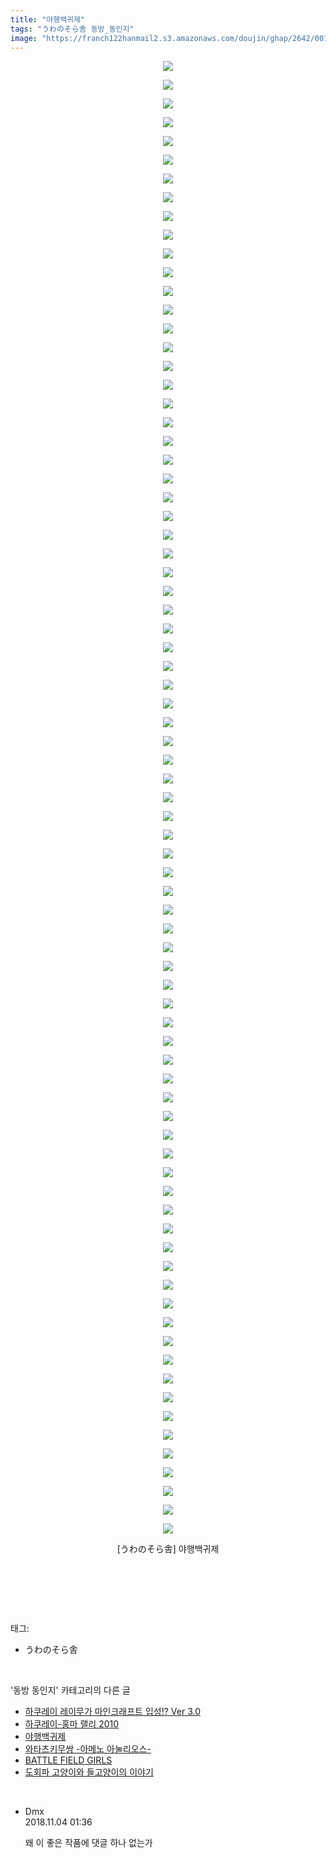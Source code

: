 ```yaml
---
title: "야행백귀제"
tags: "うわのそら舎 동방_동인지"
image: "https://franch122hanmail2.s3.amazonaws.com/doujin/ghap/2642/001.jpg"
---
```

<div class="article">
<p style="text-align: center; clear: none; float: none;"><img src="{{ site.imgserver6 }}/ghap/2642/001.jpg"/></p>
<p style="text-align: center; clear: none; float: none;"><img src="{{ site.imgserver6 }}/ghap/2642/002.jpg"/></p>
<p style="text-align: center; clear: none; float: none;"><img src="{{ site.imgserver6 }}/ghap/2642/003.jpg"/></p>
<p style="text-align: center; clear: none; float: none;"><img src="{{ site.imgserver6 }}/ghap/2642/004.jpg"/></p>
<p style="text-align: center; clear: none; float: none;"><img src="{{ site.imgserver6 }}/ghap/2642/005.jpg"/></p>
<p style="text-align: center; clear: none; float: none;"><img src="{{ site.imgserver6 }}/ghap/2642/006.jpg"/></p>
<p style="text-align: center; clear: none; float: none;"><img src="{{ site.imgserver6 }}/ghap/2642/007.jpg"/></p>
<p style="text-align: center; clear: none; float: none;"><img src="{{ site.imgserver6 }}/ghap/2642/008.jpg"/></p>
<p style="text-align: center; clear: none; float: none;"><img src="{{ site.imgserver6 }}/ghap/2642/009.jpg"/></p>
<p style="text-align: center; clear: none; float: none;"><img src="{{ site.imgserver6 }}/ghap/2642/010.jpg"/></p>
<p style="text-align: center; clear: none; float: none;"><img src="{{ site.imgserver6 }}/ghap/2642/011.jpg"/></p>
<p style="text-align: center; clear: none; float: none;"><img src="{{ site.imgserver6 }}/ghap/2642/012.jpg"/></p>
<p style="text-align: center; clear: none; float: none;"><img src="{{ site.imgserver6 }}/ghap/2642/013.jpg"/></p>
<p style="text-align: center; clear: none; float: none;"><img src="{{ site.imgserver6 }}/ghap/2642/014.jpg"/></p>
<p style="text-align: center; clear: none; float: none;"><img src="{{ site.imgserver6 }}/ghap/2642/015.jpg"/></p>
<p style="text-align: center; clear: none; float: none;"><img src="{{ site.imgserver6 }}/ghap/2642/016.jpg"/></p>
<p style="text-align: center; clear: none; float: none;"><img src="{{ site.imgserver6 }}/ghap/2642/017.jpg"/></p>
<p style="text-align: center; clear: none; float: none;"><img src="{{ site.imgserver6 }}/ghap/2642/018.jpg"/></p>
<p style="text-align: center; clear: none; float: none;"><img src="{{ site.imgserver6 }}/ghap/2642/019.jpg"/></p>
<p style="text-align: center; clear: none; float: none;"><img src="{{ site.imgserver6 }}/ghap/2642/020.jpg"/></p>
<p style="text-align: center; clear: none; float: none;"><img src="{{ site.imgserver6 }}/ghap/2642/021.jpg"/></p>
<p style="text-align: center; clear: none; float: none;"><img src="{{ site.imgserver6 }}/ghap/2642/022.jpg"/></p>
<p style="text-align: center; clear: none; float: none;"><img src="{{ site.imgserver6 }}/ghap/2642/023.jpg"/></p>
<p style="text-align: center; clear: none; float: none;"><img src="{{ site.imgserver6 }}/ghap/2642/024.jpg"/></p>
<p style="text-align: center; clear: none; float: none;"><img src="{{ site.imgserver6 }}/ghap/2642/025.jpg"/></p>
<p style="text-align: center; clear: none; float: none;"><img src="{{ site.imgserver6 }}/ghap/2642/026.jpg"/></p>
<p style="text-align: center; clear: none; float: none;"><img src="{{ site.imgserver6 }}/ghap/2642/027.jpg"/></p>
<p style="text-align: center; clear: none; float: none;"><img src="{{ site.imgserver6 }}/ghap/2642/028.jpg"/></p>
<p style="text-align: center; clear: none; float: none;"><img src="{{ site.imgserver6 }}/ghap/2642/029.jpg"/></p>
<p style="text-align: center; clear: none; float: none;"><img src="{{ site.imgserver6 }}/ghap/2642/030.jpg"/></p>
<p style="text-align: center; clear: none; float: none;"><img src="{{ site.imgserver6 }}/ghap/2642/031.jpg"/></p>
<p style="text-align: center; clear: none; float: none;"><img src="{{ site.imgserver6 }}/ghap/2642/032.jpg"/></p>
<p style="text-align: center; clear: none; float: none;"><img src="{{ site.imgserver6 }}/ghap/2642/033.jpg"/></p>
<p style="text-align: center; clear: none; float: none;"><img src="{{ site.imgserver6 }}/ghap/2642/034.jpg"/></p>
<p style="text-align: center; clear: none; float: none;"><img src="{{ site.imgserver6 }}/ghap/2642/035.jpg"/></p>
<p style="text-align: center; clear: none; float: none;"><img src="{{ site.imgserver6 }}/ghap/2642/036.jpg"/></p>
<p style="text-align: center; clear: none; float: none;"><img src="{{ site.imgserver6 }}/ghap/2642/037.jpg"/></p>
<p style="text-align: center; clear: none; float: none;"><img src="{{ site.imgserver6 }}/ghap/2642/038.jpg"/></p>
<p style="text-align: center; clear: none; float: none;"><img src="{{ site.imgserver6 }}/ghap/2642/039.jpg"/></p>
<p style="text-align: center; clear: none; float: none;"><img src="{{ site.imgserver6 }}/ghap/2642/040.jpg"/></p>
<p style="text-align: center; clear: none; float: none;"><img src="{{ site.imgserver6 }}/ghap/2642/041.jpg"/></p>
<p style="text-align: center; clear: none; float: none;"><img src="{{ site.imgserver6 }}/ghap/2642/042.jpg"/></p>
<p style="text-align: center; clear: none; float: none;"><img src="{{ site.imgserver6 }}/ghap/2642/043.jpg"/></p>
<p style="text-align: center; clear: none; float: none;"><img src="{{ site.imgserver6 }}/ghap/2642/044.jpg"/></p>
<p style="text-align: center; clear: none; float: none;"><img src="{{ site.imgserver6 }}/ghap/2642/045.jpg"/></p>
<p style="text-align: center; clear: none; float: none;"><img src="{{ site.imgserver6 }}/ghap/2642/046.jpg"/></p>
<p style="text-align: center; clear: none; float: none;"><img src="{{ site.imgserver6 }}/ghap/2642/047.jpg"/></p>
<p style="text-align: center; clear: none; float: none;"><img src="{{ site.imgserver6 }}/ghap/2642/048.jpg"/></p>
<p style="text-align: center; clear: none; float: none;"><img src="{{ site.imgserver6 }}/ghap/2642/049.jpg"/></p>
<p style="text-align: center; clear: none; float: none;"><img src="{{ site.imgserver6 }}/ghap/2642/050.jpg"/></p>
<p style="text-align: center; clear: none; float: none;"><img src="{{ site.imgserver6 }}/ghap/2642/051.jpg"/></p>
<p style="text-align: center; clear: none; float: none;"><img src="{{ site.imgserver6 }}/ghap/2642/052.jpg"/></p>
<p style="text-align: center; clear: none; float: none;"><img src="{{ site.imgserver6 }}/ghap/2642/053.jpg"/></p>
<p style="text-align: center; clear: none; float: none;"><img src="{{ site.imgserver6 }}/ghap/2642/054.jpg"/></p>
<p style="text-align: center; clear: none; float: none;"><img src="{{ site.imgserver6 }}/ghap/2642/055.jpg"/></p>
<p style="text-align: center; clear: none; float: none;"><img src="{{ site.imgserver6 }}/ghap/2642/056.jpg"/></p>
<p style="text-align: center; clear: none; float: none;"><img src="{{ site.imgserver6 }}/ghap/2642/057.jpg"/></p>
<p style="text-align: center; clear: none; float: none;"><img src="{{ site.imgserver6 }}/ghap/2642/058.jpg"/></p>
<p style="text-align: center; clear: none; float: none;"><img src="{{ site.imgserver6 }}/ghap/2642/059.jpg"/></p>
<p style="text-align: center; clear: none; float: none;"><img src="{{ site.imgserver6 }}/ghap/2642/060.jpg"/></p>
<p style="text-align: center; clear: none; float: none;"><img src="{{ site.imgserver6 }}/ghap/2642/061.jpg"/></p>
<p style="text-align: center; clear: none; float: none;"><img src="{{ site.imgserver6 }}/ghap/2642/062.jpg"/></p>
<p style="text-align: center; clear: none; float: none;"><img src="{{ site.imgserver6 }}/ghap/2642/063.jpg"/></p>
<p style="text-align: center; clear: none; float: none;"><img src="{{ site.imgserver6 }}/ghap/2642/064.jpg"/></p>
<p style="text-align: center; clear: none; float: none;"><img src="{{ site.imgserver6 }}/ghap/2642/065.jpg"/></p>
<p style="text-align: center; clear: none; float: none;"><img src="{{ site.imgserver6 }}/ghap/2642/066.jpg"/></p>
<p style="text-align: center; clear: none; float: none;"><img src="{{ site.imgserver6 }}/ghap/2642/067.jpg"/></p>
<p style="text-align: center; clear: none; float: none;"><img src="{{ site.imgserver6 }}/ghap/2642/068.jpg"/></p>
<p style="text-align: center; clear: none; float: none;"><img src="{{ site.imgserver6 }}/ghap/2642/069.jpg"/></p>
<p style="text-align: center; clear: none; float: none;"><img src="{{ site.imgserver6 }}/ghap/2642/070.jpg"/></p>
<p style="text-align: center; clear: none; float: none;"><img src="{{ site.imgserver6 }}/ghap/2642/071.jpg"/></p>
<p style="text-align: center; clear: none; float: none;"><img src="{{ site.imgserver6 }}/ghap/2642/072.jpg"/></p>
<p style="text-align: center; clear: none; float: none;"><img src="{{ site.imgserver6 }}/ghap/2642/073.jpg"/></p>
<p style="text-align: center; clear: none; float: none;"><img src="{{ site.imgserver6 }}/ghap/2642/074.jpg"/></p>
<p style="text-align: center; clear: none; float: none;"><img src="{{ site.imgserver6 }}/ghap/2642/075.jpg"/></p>
<p style="text-align: center; clear: none; float: none;"><img src="{{ site.imgserver6 }}/ghap/2642/076.jpg"/></p>
<p style="text-align: center; clear: none; float: none;"><img src="{{ site.imgserver6 }}/ghap/2642/077.jpg"/></p>
<p style="text-align: center; clear: none; float: none;"><img src="{{ site.imgserver6 }}/ghap/2642/078.jpg"/></p>
<p style="text-align: center; clear: none; float: none;"><img src="{{ site.imgserver6 }}/ghap/2642/079.jpg"/></p>
<p style="text-align: center; clear: none; float: none;">[うわのそら舎] 야행백귀제</p>
<p style="text-align: center; clear: none; float: none;"><br/></p>
<p><br/></p>
</div><br/>
<div class="tagTrail">
<p>태그: </p>
<ul>
<li>うわのそら舎</li>
</ul>
</div><br/>
<div class="another">
<p>'동방 동인지' 카테고리의 다른 글</p>
<ul>
<li><a href="/ghap_2645">하쿠레이 레이무가 마인크래프트 입성!? Ver 3.0</a></li>
<li><a href="/ghap_2643">하쿠레이-홍마 랠리 2010</a></li>
<li><a href="/ghap_2642">야행백귀제</a></li>
<li><a href="/ghap_2641">와타츠키무쌍 -아메노 아눌리오스-</a></li>
<li><a href="/ghap_2640">BATTLE FIELD GIRLS</a></li>
<li><a href="/ghap_2639">도회파 고양이와 들고양이의 이야기</a></li>
</ul>
</div><br/>
<div class="cb_module cb_fluid">
<div class="cb_wrt cb_profile">
<div class="comment">
<ul>
<li class="cb_thumb_off" id="comment15367172">
<div class="cb_comment_area">
<div class="cb_info_area">
<div class="cb_section">
<span class="cb_nick_name">Dmx</span>
</div>
<div class="cb_section">
<span class="cb_date">2018.11.04 01:36 </span>
</div>
</div>
<div class="cb_dsc_comment">
<p class="cb_dsc">
											왜 이 좋은 작품에 댓글 하나 없는가
										</p>
</div>
</div></li>
</ul>
</div>
</div><!-- commentList close -->
</div><br/>
